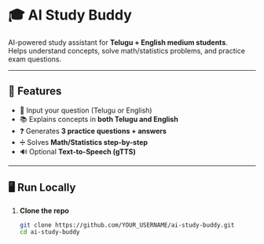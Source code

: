 # 🎓 AI Study Buddy

AI-powered study assistant for **Telugu + English medium students**.  
Helps understand concepts, solve math/statistics problems, and practice exam questions.

---

## 🚀 Features
- 📝 Input your question (Telugu or English)
- 📚 Explains concepts in **both Telugu and English**
- ❓ Generates **3 practice questions + answers**
- ➗ Solves **Math/Statistics step-by-step**
- 🔊 Optional **Text-to-Speech (gTTS)**

---

## 🖥️ Run Locally

1. **Clone the repo**
   ```bash
   git clone https://github.com/YOUR_USERNAME/ai-study-buddy.git
   cd ai-study-buddy
